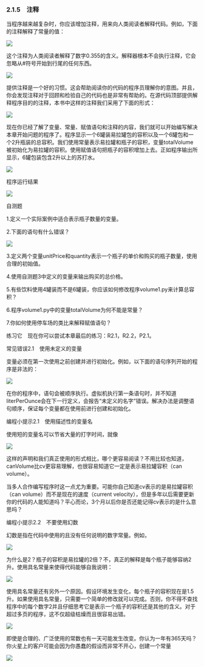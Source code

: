    

### 2.1.5　注释

当程序越来越复杂时，你应该增加注释，用来向人类阅读者解释代码。例如，下面的注释解释了常量的值：

![](0-Assets/Epubook/程序员编程语言经典合集（计算机科学丛书5册套装），javapython编程语言含经典教材龙书《编译原理》%20(Bruce%20Eckel%20%20Alfred%20V.%20Aho%20%20Monica%20S.%20Lam%20etc.)%20(Z-Library)/images/image05275.jpeg)

这个注释为人类阅读者解释了数字0.355的含义。解释器根本不会执行注释，它会忽略从#符号开始到行尾的任何东西。

![](0-Assets/Epubook/程序员编程语言经典合集（计算机科学丛书5册套装），javapython编程语言含经典教材龙书《编译原理》%20(Bruce%20Eckel%20%20Alfred%20V.%20Aho%20%20Monica%20S.%20Lam%20etc.)%20(Z-Library)/images/image05276.jpeg)

提供注释是一个好的习惯。这会帮助阅读你的代码的程序员理解你的意图。并且，你会发现注释对于回顾和检验自己的代码也是非常有帮助的。在源代码顶部提供解释程序目的的注释，本书中这样的注释我们采用了下面的形式：

![](0-Assets/Epubook/程序员编程语言经典合集（计算机科学丛书5册套装），javapython编程语言含经典教材龙书《编译原理》%20(Bruce%20Eckel%20%20Alfred%20V.%20Aho%20%20Monica%20S.%20Lam%20etc.)%20(Z-Library)/images/image05277.jpeg)

现在你已经了解了变量、常量、赋值语句和注释的内容，我们就可以开始编写解决本章开始问题的程序了。程序显示一个6罐装易拉罐包的容积以及一个6罐包和一个2升瓶装的总容积。我们使用常量表示易拉罐和瓶子的容积，变量totalVolume被初始化为易拉罐的容积。使用赋值语句把瓶子的容积增加上去。正如程序输出所显示，6罐包装包含2升以上的苏打水。

![](0-Assets/Epubook/程序员编程语言经典合集（计算机科学丛书5册套装），javapython编程语言含经典教材龙书《编译原理》%20(Bruce%20Eckel%20%20Alfred%20V.%20Aho%20%20Monica%20S.%20Lam%20etc.)%20(Z-Library)/images/image05278.jpeg)

程序运行结果

![](../Images/image05279.gif)

自测题

1.定义一个实际案例中适合表示瓶子数量的变量。

2.下面的语句有什么错误？

![](../Images/image05280.gif)

3.定义两个变量unitPrice和quantity表示一个瓶子的单价和购买的瓶子数量，使用合理的初始值。

4.使用自测题3中定义的变量来输出购买的总价格。

5.有些饮料使用4罐装而不是6罐装，你应该如何修改程序volume1.py来计算总容积？

6.程序volume1.py中的变量totalVolume为何不能是常量？

7.你如何使用停车场的类比来解释赋值语句？

练习它　现在你可以尝试本章最后的练习：R2.1，R2.2，P2.1。

常见错误2.1　使用未定义的变量

变量必须在第一次使用之前创建并进行初始化。例如，以下面的语句序列开始的程序是非法的：

![](0-Assets/Epubook/程序员编程语言经典合集（计算机科学丛书5册套装），javapython编程语言含经典教材龙书《编译原理》%20(Bruce%20Eckel%20%20Alfred%20V.%20Aho%20%20Monica%20S.%20Lam%20etc.)%20(Z-Library)/images/image05281.jpeg)

在你的程序中，语句会被顺序执行。虚拟机执行第一条语句时，并不知道literPerOunce会在下一行定义，会报告“未定义的名字”错误。解决办法是调整语句顺序，保证每个变量都在使用前进行创建和初始化。

编程小提示2.1　使用描述性的变量名

使用短的变量名可以节省大量的打字时间，就像

![](../Images/image05282.gif)

这样的声明和我们真正使用的形式相比，哪个更容易阅读？不用比较也知道，canVolume比cv更容易理解，也很容易知道它一定是表示易拉罐容积（can volume）。

当多人合作编写程序时这一点尤为重要。可能你自己知道cv表示的是易拉罐容积（can volume）而不是现在的速度（current velocity），但是多年以后需要更新你的代码的人能知道吗？平心而论，3个月以后你是否还能记得cv表示的是什么意思吗？

编程小提示2.2　不要使用幻数

幻数是指在代码中使用的且没有任何说明的数字常量。例如，

![](../Images/image05283.gif)

为什么是2？瓶子的容积是易拉罐的2倍？不，真正的解释是每个瓶子能够容纳2升。使用具名常量来使得代码能够自我说明：

![](../Images/image05284.gif)

使用具名常量还有另外一个原因。假设环境发生变化，每个瓶子的容积现在是1.5升。如果使用具名常量，只需要一个简单的修改就可以完成。否则，你不得不查找程序中的每个数字2并且仔细思考它是表示一个瓶子的容积还是其他的含义。对于超过多页的程序，这不仅超级枯燥而且很容易出错。

![](0-Assets/Epubook/程序员编程语言经典合集（计算机科学丛书5册套装），javapython编程语言含经典教材龙书《编译原理》%20(Bruce%20Eckel%20%20Alfred%20V.%20Aho%20%20Monica%20S.%20Lam%20etc.)%20(Z-Library)/images/image05285.jpeg)

即使是合理的、广泛使用的常数也有一天可能发生改变。你认为一年有365天吗？你火星上的客户可能会因为你愚蠢的假设而非常不开心，创建一个常量

![](../Images/image05286.gif)